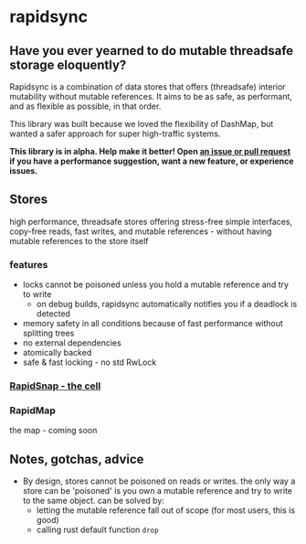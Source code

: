 # rapidsync

## Have you ever yearned to do mutable threadsafe storage eloquently?
Rapidsync is a combination of data stores that offers (threadsafe) interior mutability without mutable references. It aims to be as safe, as performant, and as flexible as possible, in that order.

This library was built because we loved the flexibility of DashMap, but wanted a safer approach for super high-traffic systems.

**This library is in alpha. Help make it better! Open [an issue or pull request](https://github.com/edwardwc/rapidsync/pulls) if you have a performance suggestion, want a new feature, or experience issues.**

## Stores
high performance, threadsafe stores offering stress-free simple interfaces, copy-free reads, fast writes, and mutable references - without having mutable references to the store itself
### features
- locks cannot be poisoned unless you hold a mutable reference and try to write
  - on debug builds, rapidsync automatically notifies you if a deadlock is detected
- memory safety in all conditions because of fast performance without splitting trees
- no external dependencies
- atomically backed
- safe & fast locking - no std RwLock

### [RapidSnap - the cell](https://docs.rs/rapidsync/latest/rapidsync/struct.RapidCell.html)

### RapidMap
the map - coming soon

## Notes, gotchas, advice
- By design, stores cannot be poisoned on reads or writes. the only way a store can be 'poisoned' is you own a mutable reference and try to write to the same object. can be solved by:
  - letting the mutable reference fall out of scope (for most users, this is good)
  - calling rust default function `drop`
